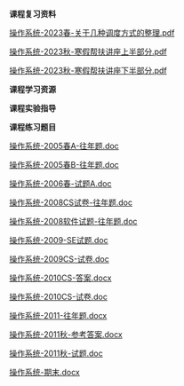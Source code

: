 <!-- tabs:start -->
**课程复习资料**

[操作系统-2023春-关于几种调度方式的整理.pdf](https://gh.hitcs.cc/https://raw.githubusercontent.com/HIT-OpenCS/CS_Courses/main/公共课程/操作系统/课程复习资料/操作系统-2023春-关于几种调度方式的整理.pdf)

[操作系统-2023秋-寒假帮扶讲座上半部分.pdf](https://gh.hitcs.cc/https://raw.githubusercontent.com/HIT-OpenCS/CS_Courses/main/公共课程/操作系统/课程复习资料/操作系统-2023秋-寒假帮扶讲座上半部分.pdf)

[操作系统-2023秋-寒假帮扶讲座下半部分.pdf](https://gh.hitcs.cc/https://raw.githubusercontent.com/HIT-OpenCS/CS_Courses/main/公共课程/操作系统/课程复习资料/操作系统-2023秋-寒假帮扶讲座下半部分.pdf)

**课程学习资源**

**课程实验指导**

**课程练习题目**

[操作系统-2005春A-往年题.doc](https://gh.hitcs.cc/https://raw.githubusercontent.com/HIT-OpenCS/CS_Courses/main/公共课程/操作系统/课程练习题目/操作系统-2005春A-往年题.doc)

[操作系统-2005春B-往年题.doc](https://gh.hitcs.cc/https://raw.githubusercontent.com/HIT-OpenCS/CS_Courses/main/公共课程/操作系统/课程练习题目/操作系统-2005春B-往年题.doc)

[操作系统-2006春-试题A.doc](https://gh.hitcs.cc/https://raw.githubusercontent.com/HIT-OpenCS/CS_Courses/main/公共课程/操作系统/课程练习题目/操作系统-2006春-试题A.doc)

[操作系统-2008CS试卷-往年题.doc](https://gh.hitcs.cc/https://raw.githubusercontent.com/HIT-OpenCS/CS_Courses/main/公共课程/操作系统/课程练习题目/操作系统-2008CS试卷-往年题.doc)

[操作系统-2008软件试题-往年题.doc](https://gh.hitcs.cc/https://raw.githubusercontent.com/HIT-OpenCS/CS_Courses/main/公共课程/操作系统/课程练习题目/操作系统-2008软件试题-往年题.doc)

[操作系统-2009-SE试题.doc](https://gh.hitcs.cc/https://raw.githubusercontent.com/HIT-OpenCS/CS_Courses/main/公共课程/操作系统/课程练习题目/操作系统-2009-SE试题.doc)

[操作系统-2009CS-试卷.doc](https://gh.hitcs.cc/https://raw.githubusercontent.com/HIT-OpenCS/CS_Courses/main/公共课程/操作系统/课程练习题目/操作系统-2009CS-试卷.doc)

[操作系统-2010CS-答案.docx](https://gh.hitcs.cc/https://raw.githubusercontent.com/HIT-OpenCS/CS_Courses/main/公共课程/操作系统/课程练习题目/操作系统-2010CS-答案.docx)

[操作系统-2010CS-试卷.doc](https://gh.hitcs.cc/https://raw.githubusercontent.com/HIT-OpenCS/CS_Courses/main/公共课程/操作系统/课程练习题目/操作系统-2010CS-试卷.doc)

[操作系统-2011-往年题.docx](https://gh.hitcs.cc/https://raw.githubusercontent.com/HIT-OpenCS/CS_Courses/main/公共课程/操作系统/课程练习题目/操作系统-2011-往年题.docx)

[操作系统-2011秋-参考答案.docx](https://gh.hitcs.cc/https://raw.githubusercontent.com/HIT-OpenCS/CS_Courses/main/公共课程/操作系统/课程练习题目/操作系统-2011秋-参考答案.docx)

[操作系统-2011秋-试题.doc](https://gh.hitcs.cc/https://raw.githubusercontent.com/HIT-OpenCS/CS_Courses/main/公共课程/操作系统/课程练习题目/操作系统-2011秋-试题.doc)

[操作系统-期末.docx](https://gh.hitcs.cc/https://raw.githubusercontent.com/HIT-OpenCS/CS_Courses/main/公共课程/操作系统/课程练习题目/操作系统-期末.docx)

<!-- tabs:end -->